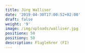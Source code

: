 ```yaml
---
title: Jürg Walliser
date: '2019-04-30T17:00:52+02:00'
draft: false
weight: '9'
image: /img/uploads/walliser.jpg
positionx: 50
positiony: 50
description: Fluglehrer (FI)
---
```


